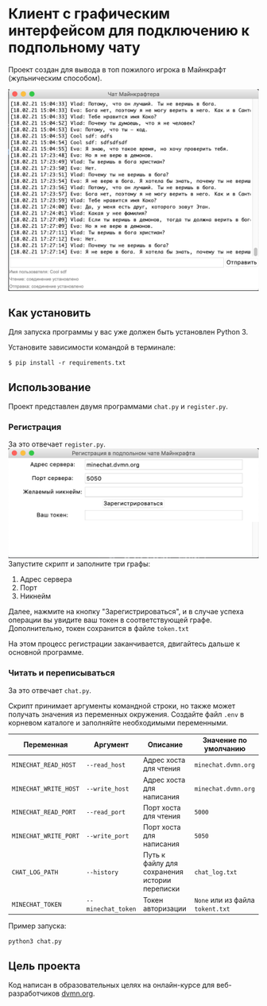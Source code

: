 # Клиент с графическим интерфейсом для подключению к подпольному чату
Проект создан для вывода в топ пожилого игрока в Майнкрафт (жульническим способом).

![Скриншот программы](https://github.com/Kosmostars7403/async-ssecret-chat-with-gui/blob/main/readme_images/chat.png)

## Как установить

Для запуска программы у вас уже должен быть установлен Python 3. 

Установите зависимости командой в терминале:

```
$ pip install -r requirements.txt
```

## Использование
Проект представлен двумя программами `chat.py` и `register.py`.

### Регистрация

За это отвечает `register.py`.
![Скриншот программы](https://github.com/Kosmostars7403/async-ssecret-chat-with-gui/blob/main/readme_images/registration.png)
Запустите скрипт и заполните три графы:
1. Адрес сервера
1. Порт
1. Никнейм

Далее, нажмите на кнопку "Зарегистрироваться", и в случае успеха операции вы увидите ваш токен в соответствующей графе.
Дополнительно, токен сохранится в файле `token.txt`

На этом процесс регистрации заканчивается, двигайтесь дальше к основной программе.

### Читать и переписываться
За это отвечает `chat.py`.

Скрипт принимает аргументы командной строки, но также может получать значения из переменных окружения.
Создайте файл `.env` в корневом каталоге и заполняйте необходимыми переменными.

| Переменная | Аргумент | Описание | Значение по умолчанию
|----|----|----|----
|`MINECHAT_READ_HOST`| `--read_host` | Адрес хоста для чтения | `minechat.dvmn.org`
|`MINECHAT_WRITE_HOST`| `--write_host` | Адрес хоста для написания | `minechat.dvmn.org`
|`MINECHAT_READ_PORT`| `--read_port` | Порт хоста для чтения | `5000`
|`MINECHAT_WRITE_PORT`| `--write_port` | Порт хоста для написания | `5050`
|`CHAT_LOG_PATH`| `--history` | Путь к файлу для сохранения истории переписки | `chat_log.txt`
|`MINECHAT_TOKEN`| `--minechat_token` | Токен авторизации | `None` или из файла `tokent.txt`

Пример запуска:
```
python3 chat.py
```

## Цель проекта

Код написан в образовательных целях на онлайн-курсе для веб-разработчиков [dvmn.org](https://dvmn.org/).
